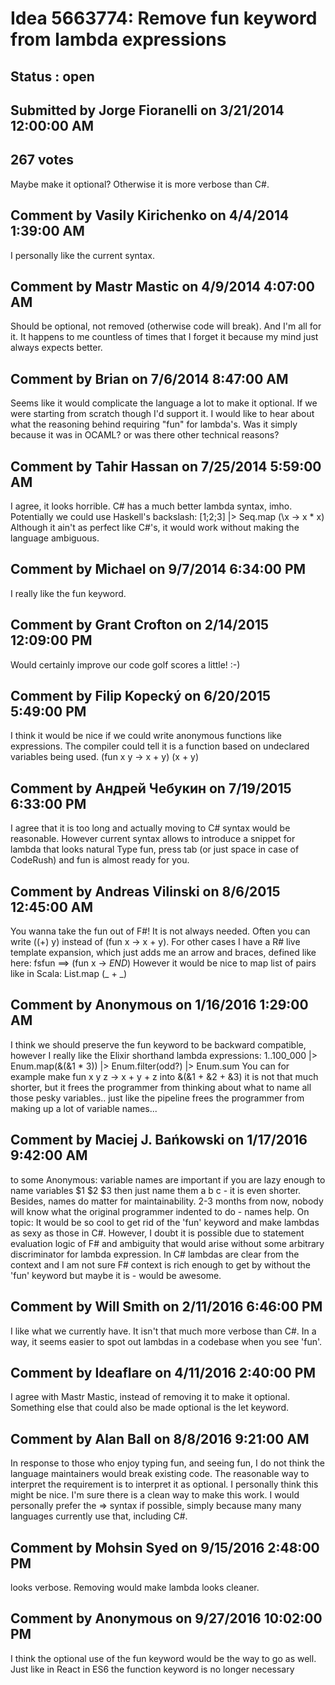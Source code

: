 # Idea 5663774: Remove fun keyword from lambda expressions #

## Status : open

## Submitted by Jorge Fioranelli on 3/21/2014 12:00:00 AM

## 267 votes

Maybe make it optional?
Otherwise it is more verbose than C#.


## Comment by Vasily Kirichenko on 4/4/2014 1:39:00 AM

I personally like the current syntax.

## Comment by Mastr Mastic on 4/9/2014 4:07:00 AM

Should be optional, not removed (otherwise code will break).
And I'm all for it.
It happens to me countless of times that I forget it because my mind just always expects better.

## Comment by Brian on 7/6/2014 8:47:00 AM

Seems like it would complicate the language a lot to make it optional. If we were starting from scratch though I'd support it. I would like to hear about what the reasoning behind requiring "fun" for lambda's. Was it simply because it was in OCAML? or was there other technical reasons?

## Comment by Tahir Hassan on 7/25/2014 5:59:00 AM

I agree, it looks horrible. C# has a much better lambda syntax, imho.
Potentially we could use Haskell's backslash:
[1;2;3] |> Seq.map (\x -> x * x)
Although it ain't as perfect like C#'s, it would work without making the language ambiguous.

## Comment by Michael on 9/7/2014 6:34:00 PM

I really like the fun keyword.

## Comment by Grant Crofton on 2/14/2015 12:09:00 PM

Would certainly improve our code golf scores a little! :-)

## Comment by Filip Kopecký on 6/20/2015 5:49:00 PM

I think it would be nice if we could write anonymous functions like expressions. The compiler could tell it is a function based on undeclared variables being used.
(fun x y -> x + y)
(x + y)

## Comment by Андрей Чебукин on 7/19/2015 6:33:00 PM

I agree that it is too long and actually moving to C# syntax would be reasonable.
However current syntax allows to introduce a snippet for lambda that looks natural
Type fun, press tab (or just space in case of CodeRush) and fun is almost ready for you.

## Comment by Andreas Vilinski on 8/6/2015 12:45:00 AM

You wanna take the fun out of F#!
It is not always needed. Often you can write ((+) y) instead of (fun x -> x + y). For other cases I have a R# live template expansion, which just adds me an arrow and braces, defined like here:
fsfun ==> (fun x -> $END$)
However it would be nice to map list of pairs like in Scala: List.map (_ + _)

## Comment by Anonymous on 1/16/2016 1:29:00 AM

I think we should preserve the fun keyword to be backward compatible, however
I really like the Elixir shorthand lambda expressions:
1..100_000 |> Enum.map(&(&1 * 3)) |> Enum.filter(odd?) |> Enum.sum
You can for example make
fun x y z -> x + y + z
into
&(&1 + &2 + &3)
it is not that much shorter, but it frees the programmer from thinking about what to name all those pesky variables.. just like the pipeline frees the programmer from making up a lot of variable names...

## Comment by Maciej J. Bańkowski on 1/17/2016 9:42:00 AM

to some Anonymous: variable names are important
if you are lazy enough to name variables $1 $2 $3 then just name them a b c - it is even shorter.
Besides, names do matter for maintainability. 2-3 months from now, nobody will know what the original programmer indented to do - names help.
On topic: It would be so cool to get rid of the 'fun' keyword and make lambdas as sexy as those in C#. However, I doubt it is possible due to statement evaluation logic of F# and ambiguity that would arise without some arbitrary discriminator for lambda expression.
In C# lambdas are clear from the context and I am not sure F# context is rich enough to get by without the 'fun' keyword but maybe it is - would be awesome.

## Comment by Will Smith on 2/11/2016 6:46:00 PM

I like what we currently have. It isn't that much more verbose than C#. In a way, it seems easier to spot out lambdas in a codebase when you see 'fun'.

## Comment by Ideaflare on 4/11/2016 2:40:00 PM

I agree with Mastr Mastic, instead of removing it to make it optional.
Something else that could also be made optional is the let keyword.

## Comment by Alan Ball on 8/8/2016 9:21:00 AM

In response to those who enjoy typing fun, and seeing fun, I do not think the language maintainers would break existing code. The reasonable way to interpret the requirement is to interpret it as optional. I personally think this might be nice. I'm sure there is a clean way to make this work. I would personally prefer the => syntax if possible, simply because many many languages currently use that, including C#.

## Comment by Mohsin Syed on 9/15/2016 2:48:00 PM

looks verbose. Removing would make lambda looks cleaner.

## Comment by Anonymous on 9/27/2016 10:02:00 PM

I think the optional use of the fun keyword would be the way to go as well. Just like in React in ES6 the function keyword is no longer necessary
